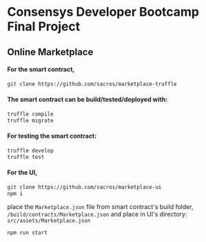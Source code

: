 # Consensys Developer Bootcamp Final Project

## Online Marketplace

#### For the smart contract,
```sh
git clone https://github.com/sacros/marketplace-truffle
```

#### The smart contract can be build/tested/deployed with:
```sh
truffle compile
truffle migrate
```

#### For testing the smart contract:
```sh
truffle develop
truffle test
```

#### For the UI,
```sh
git clone https://github.com/sacros/marketplace-ui
npm i
```
place the `Marketplace.json` file from smart contract's build folder,
`/build/contracts/Marketplace.json` and place in UI's directory: `src/assets/Marketplace.json`
```sh
npm run start
```

